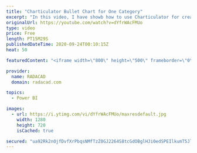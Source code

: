 ```yaml
---
title: "Charticulator Bullet Chart for One Category"
excerpt: "In this video, I have showb how to use Charticulator for creating a Bullet Chart with one Category,"
originalUrl: https://youtube.com/watch?v=dYfrWAcFMUo
type: video
price: Free
length: PT15M29S
publishedDateTime: 2020-09-24T00:10:15Z
heat: 50

featuredContent: "<iframe width=\"800\" height=\"500\" frameborder=\"0\" src=\"https://www.youtube.com/embed/dYfrWAcFMUo\" allow=\"accelerometer; autoplay; encrypted-media; gyroscope; picture-in-picture\" allowfullscreen></iframe>"

provider:
  name: RADACAD
  domain: radacad.com

topics:
  - Power BI

images:
  - url: https://i.ytimg.com/vi/dYfrWAcFMUo/maxresdefault.jpg
    width: 1280
    height: 720
    isCached: true

secured: "ua92Rk2nOjfDvfXrPbqsNMfTzZ0GJ2264S8tcGdOBglHJi0edSPEIlkumT5JloTTFJDJ1g17Gh3/K2B/nTA7NSlj97sqiyX6H1hJCj6JoKmlcebCpZtjGn2nnr5NcoWOfLq8eP0/zW2xnVsGcE6aHHcvXj8QKIlgCGpv4gyU1PQdH3bBRXK0E6tdgiHs8jsY03hDabp8Ou52mwJf/WramKfPi6yO8QhmOoeVopbAKrwrU4swWeqOeSHW0QGaBNmnPdNVXBn8XrjkQRAszItGyviJfj2LAaxXjNkJxSHAmUyPYojgTyZzYfSnwP1neZEIwqBhUWpw5ozVyUE4xbehyMGEcHoDuAbzNP2ZpKDyMdZbF37bgO3Wy58AhHptXKPdS2XD6bxyMVhAMpRUAGSrVV4WNiRlHam+VEN1l3Uz4Uw=;hlkGvdp9VYtgC2hpzHexjQ=="
---
```


